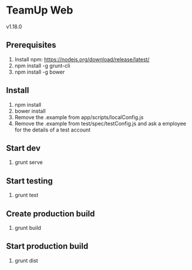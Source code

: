 # TeamUp Web
v1.18.0

## Prerequisites

1. Install npm: https://nodejs.org/download/release/latest/
2. npm install -g grunt-cli
3. npm install -g bower

## Install
1. npm install
2. bower install
3. Remove the .example from app/scripts/localConfig.js
4. Remove the .example from test/spec/testConfig.js and ask a employee for the details of a test account

## Start dev
1. grunt serve

## Start testing
1. grunt test

## Create production build
1. grunt build

## Start production build
1. grunt dist

